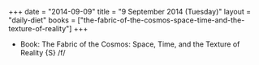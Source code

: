 +++
date = "2014-09-09"
title = "9 September 2014 (Tuesday)"
layout = "daily-diet"
books = ["the-fabric-of-the-cosmos-space-time-and-the-texture-of-reality"]
+++


* Book: The Fabric of the Cosmos: Space, Time, and the Texture of Reality {S} /f/